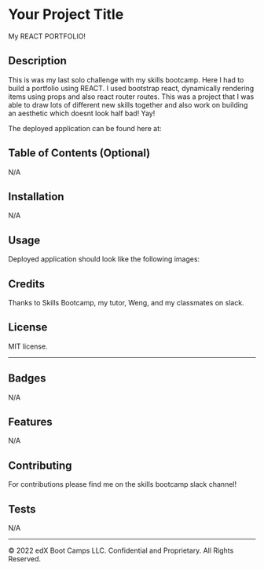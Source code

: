 # Your Project Title
My REACT PORTFOLIO!

## Description 
This is was my last solo challenge with my skills bootcamp.
Here I had to build a portfolio using REACT.
I used bootstrap react, dynamically rendering items using props and also react router routes. 
This was a project that I was able to draw lots of different new skills together and also work on building an aesthetic which doesnt look half bad! Yay! 


The deployed application can be found here at:




## Table of Contents (Optional)
N/A

## Installation

N/A


## Usage 
Deployed application should look like the following images:


## Credits
Thanks to Skills Bootcamp, my tutor, Weng, and my classmates on slack.

## License
MIT license.

---


## Badges
N/A

## Features
N/A

## Contributing
For contributions please find me on the skills bootcamp slack channel!

## Tests
N/A

---

© 2022 edX Boot Camps LLC. Confidential and Proprietary. All Rights Reserved.

